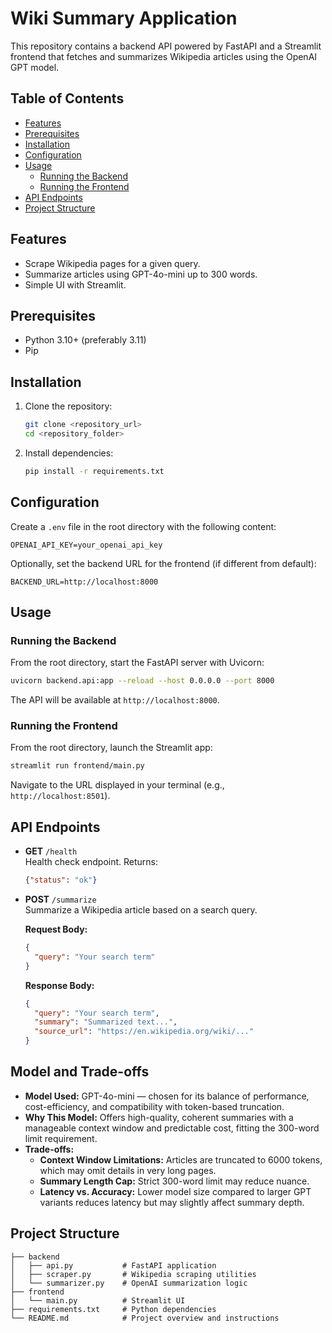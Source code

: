 # Wiki Summary Application

This repository contains a backend API powered by FastAPI and a Streamlit frontend that fetches and summarizes Wikipedia articles using the OpenAI GPT model.

## Table of Contents

- [Features](#features)
- [Prerequisites](#prerequisites)
- [Installation](#installation)
- [Configuration](#configuration)
- [Usage](#usage)
  - [Running the Backend](#running-the-backend)
  - [Running the Frontend](#running-the-frontend)
- [API Endpoints](#api-endpoints)
- [Project Structure](#project-structure)

## Features

- Scrape Wikipedia pages for a given query.
- Summarize articles using GPT-4o-mini up to 300 words.
- Simple UI with Streamlit.

## Prerequisites

- Python 3.10+ (preferably 3.11)
- Pip

## Installation

1. Clone the repository:
   ```bash
   git clone <repository_url>
   cd <repository_folder>
   ```
2. Install dependencies:
   ```bash
   pip install -r requirements.txt
   ```

## Configuration

Create a `.env` file in the root directory with the following content:

```env
OPENAI_API_KEY=your_openai_api_key
```

Optionally, set the backend URL for the frontend (if different from default):

```env
BACKEND_URL=http://localhost:8000
```

## Usage

### Running the Backend

From the root directory, start the FastAPI server with Uvicorn:

```bash
uvicorn backend.api:app --reload --host 0.0.0.0 --port 8000
```

The API will be available at `http://localhost:8000`.

### Running the Frontend

From the root directory, launch the Streamlit app:

```bash
streamlit run frontend/main.py
```

Navigate to the URL displayed in your terminal (e.g., `http://localhost:8501`).

## API Endpoints

- **GET** `/health`\
  Health check endpoint. Returns:

  ```json
  {"status": "ok"}
  ```

- **POST** `/summarize`\
  Summarize a Wikipedia article based on a search query.

  **Request Body:**

  ```json
  {
    "query": "Your search term"
  }
  ```

  **Response Body:**

  ```json
  {
    "query": "Your search term",
    "summary": "Summarized text...",
    "source_url": "https://en.wikipedia.org/wiki/..."
  }
  ```

## Model and Trade-offs

- **Model Used:** GPT-4o-mini — chosen for its balance of performance, cost-efficiency, and compatibility with token-based truncation.
- **Why This Model:** Offers high-quality, coherent summaries with a manageable context window and predictable cost, fitting the 300-word limit requirement.
- **Trade-offs:** 
  - **Context Window Limitations:** Articles are truncated to 6000 tokens, which may omit details in very long pages.
  - **Summary Length Cap:** Strict 300-word limit may reduce nuance.
  - **Latency vs. Accuracy:** Lower model size compared to larger GPT variants reduces latency but may slightly affect summary depth.

## Project Structure

```
├── backend
│   ├── api.py           # FastAPI application
│   ├── scraper.py       # Wikipedia scraping utilities
│   └── summarizer.py    # OpenAI summarization logic
├── frontend
│   └── main.py          # Streamlit UI
├── requirements.txt     # Python dependencies
└── README.md            # Project overview and instructions
```

